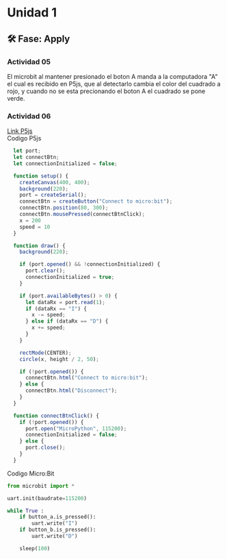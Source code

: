 # Unidad 1

## 🛠 Fase: Apply

### Actividad 05
El microbit al mantener presionado el boton A manda a la computadora "A" el cual es recibido en P5js, que al detectarlo cambia el color del cuadrado a rojo, y cuando no se esta precionando el boton A el cuadrado se pone verde.
### Actividad 06
[Link P5js](https://editor.p5js.org/lolarenzo2000/sketches/_uLAxVe1t)  
Codigo P5js
```js
  let port;
  let connectBtn;
  let connectionInitialized = false;

  function setup() {
    createCanvas(400, 400);
    background(220);
    port = createSerial();
    connectBtn = createButton("Connect to micro:bit");
    connectBtn.position(80, 300);
    connectBtn.mousePressed(connectBtnClick);
    x = 200
    speed = 10
  }

  function draw() {
    background(220);

    if (port.opened() && !connectionInitialized) {
      port.clear();
      connectionInitialized = true;
    }

    if (port.availableBytes() > 0) {
      let dataRx = port.read(1);
      if (dataRx == "I") {
        x -= speed;
      } else if (dataRx == "D") {
        x += speed;
      }
    }

    rectMode(CENTER);
    circle(x, height / 2, 50);

    if (!port.opened()) {
      connectBtn.html("Connect to micro:bit");
    } else {
      connectBtn.html("Disconnect");
    }
  }

  function connectBtnClick() {
    if (!port.opened()) {
      port.open("MicroPython", 115200);
      connectionInitialized = false;
    } else {
      port.close();
    }
  }
```
Codigo Micro:Bit
```py
from microbit import *

uart.init(baudrate=115200)

while True :
    if button_a.is_pressed():
        uart.write("I")
    if button_b.is_pressed():
        uart.write("D")

    sleep(100)
```
